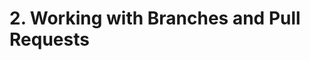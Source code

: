 # 2. Working with Branches and Pull Requests

<!-- TocStart -->
<!-- TocEnd -->


<!-- FooterSkip -->
